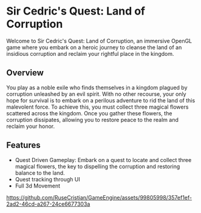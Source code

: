 # Sir Cedric's Quest: Land of Corruption



Welcome to Sir Cedric's Quest: Land of Corruption, an immersive OpenGL game where you embark on a heroic journey to cleanse
the land of an insidious corruption and reclaim your rightful place in the kingdom.

## Overview

You play as a noble exile who finds themselves in a kingdom plagued by corruption unleashed by an evil spirit. With no other recourse, your only hope for survival is to embark on a perilous adventure to rid the land of this malevolent force. To achieve this, you must collect three magical flowers scattered across the kingdom. Once you gather these flowers, the corruption dissipates, allowing you to restore peace to the realm and reclaim your honor.


## Features
 - Quest Driven Gameplay: Embark on a quest to locate and collect three magical flowers, the key to dispelling the corruption and restoring balance to the land.
 - Quest tracking through UI
 - Full 3d Movement

https://github.com/RuseCristian/GameEngine/assets/99805998/357ef1ef-2ad2-46cd-a267-24ce6677303a

